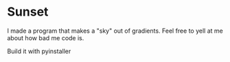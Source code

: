 # Sunset
I made a program that makes a "sky" out of gradients. Feel free to yell at me about how bad me code is.

Build it with pyinstaller
